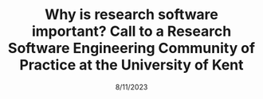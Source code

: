 ---
title: Why is research software important? Call to a Research Software Engineering Community of Practice at the University of Kent
month: November
date: 8/11/2023
year: 2023
pos: 2
venue: University of Kent
---